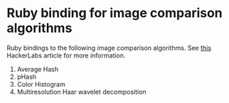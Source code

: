 # Ruby binding for image comparison algorithms
Ruby bindings to the following image comparison algorithms. See [this](http://hackerlabs.org/blog/2012/07/30/organizing-photos-with-duplicate-and-similarity-checking/) HackerLabs article for more information.

 1. Average Hash
 2. pHash
 3. Color Histogram
 4. Multiresolution Haar wavelet decomposition
